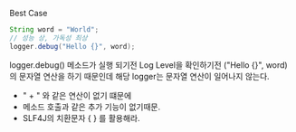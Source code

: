 Best Case

```java
String word = "World";
// 성능 상, 가독성 최상
logger.debug("Hello {}", word);
```

logger.debug() 메소드가 실행 되기전 Log Level을 확인하기전 ("Hello {}", word) 의 문자열 연산을 하기 때문인데 해당 logger는 문자열 연산이 일어나지 않는다.

- " + " 와 같은 연산이 없기 떄문에
- 메소드 호출과 같은 추가 기능이 없기때문.
- SLF4J의 치환문자 { } 를 활용해라.

